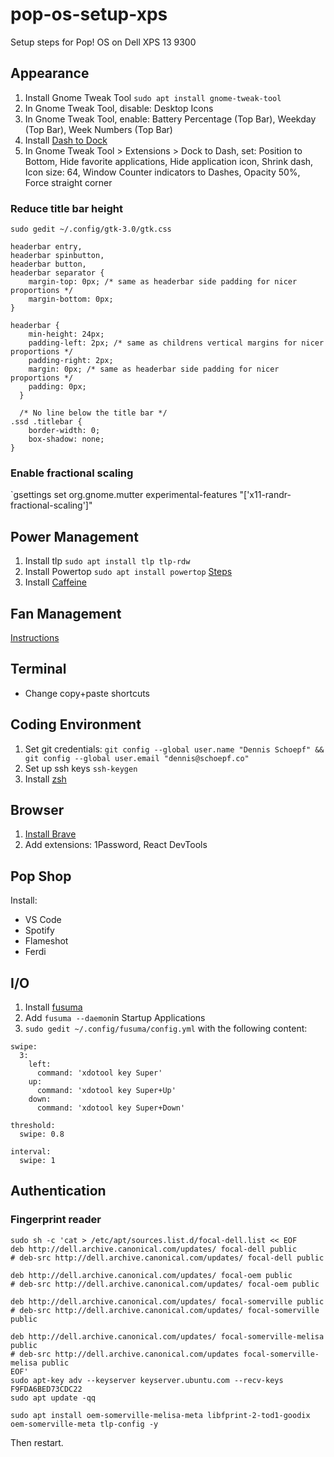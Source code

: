 # pop-os-setup-xps
Setup steps for Pop! OS on Dell XPS 13 9300

## Appearance

1. Install Gnome Tweak Tool `sudo apt install gnome-tweak-tool`
2. In Gnome Tweak Tool, disable: Desktop Icons
3. In Gnome Tweak Tool, enable: Battery Percentage (Top Bar), Weekday (Top Bar), Week Numbers (Top Bar)
4. Install [Dash to Dock](https://extensions.gnome.org/extension/307/dash-to-dock/)
5. In Gnome Tweak Tool > Extensions > Dock to Dash, set: Position to Bottom, Hide favorite applications, Hide application icon, Shrink dash, Icon size: 64, Window Counter indicators to Dashes, Opacity 50%, Force straight corner

### Reduce title bar height

`sudo gedit ~/.config/gtk-3.0/gtk.css`

```
headerbar entry,
headerbar spinbutton,
headerbar button,
headerbar separator {
    margin-top: 0px; /* same as headerbar side padding for nicer proportions */
    margin-bottom: 0px;
}

headerbar {
    min-height: 24px;
    padding-left: 2px; /* same as childrens vertical margins for nicer proportions */
    padding-right: 2px;
    margin: 0px; /* same as headerbar side padding for nicer proportions */
    padding: 0px;
  }
  
  /* No line below the title bar */
.ssd .titlebar {
    border-width: 0;
    box-shadow: none;
}
```

### Enable fractional scaling

`gsettings set org.gnome.mutter experimental-features "['x11-randr-fractional-scaling']"

## Power Management

1. Install tlp `sudo apt install tlp tlp-rdw`
2. Install Powertop `sudo apt install powertop` [Steps](https://support.system76.com/articles/battery/)
3. Install [Caffeine](https://extensions.gnome.org/extension/517/caffeine/)

## Fan Management

[Instructions](https://medium.com/@mijorus/thermal-tweaks-on-dell-laptops-running-linux-769c8c80022e)

## Terminal

- Change copy+paste shortcuts

## Coding Environment

1. Set git credentials: `git config --global user.name "Dennis Schoepf" && git config --global user.email "dennis@schoepf.co"`
2. Set up ssh keys `ssh-keygen`
3. Install [zsh](https://github.com/ohmyzsh/ohmyzsh)

## Browser

1. [Install Brave](https://brave-browser.readthedocs.io/en/latest/installing-brave.html#linux) 
2. Add extensions: 1Password, React DevTools

## Pop Shop

Install:

- VS Code
- Spotify
- Flameshot
- Ferdi

## I/O

1. Install [fusuma](https://github.com/iberianpig/fusuma)
2. Add `fusuma --daemon`in Startup Applications
3. `sudo gedit ~/.config/fusuma/config.yml` with the following content:

```
swipe:
  3:
    left:
      command: 'xdotool key Super'
    up:
      command: 'xdotool key Super+Up'
    down:
      command: 'xdotool key Super+Down'

threshold:
  swipe: 0.8

interval:
  swipe: 1
```

## Authentication

### Fingerprint reader

```
sudo sh -c 'cat > /etc/apt/sources.list.d/focal-dell.list << EOF
deb http://dell.archive.canonical.com/updates/ focal-dell public
# deb-src http://dell.archive.canonical.com/updates/ focal-dell public

deb http://dell.archive.canonical.com/updates/ focal-oem public
# deb-src http://dell.archive.canonical.com/updates/ focal-oem public

deb http://dell.archive.canonical.com/updates/ focal-somerville public
# deb-src http://dell.archive.canonical.com/updates/ focal-somerville public

deb http://dell.archive.canonical.com/updates/ focal-somerville-melisa public
# deb-src http://dell.archive.canonical.com/updates focal-somerville-melisa public
EOF'
sudo apt-key adv --keyserver keyserver.ubuntu.com --recv-keys F9FDA6BED73CDC22
sudo apt update -qq

sudo apt install oem-somerville-melisa-meta libfprint-2-tod1-goodix oem-somerville-meta tlp-config -y
```
Then restart.
